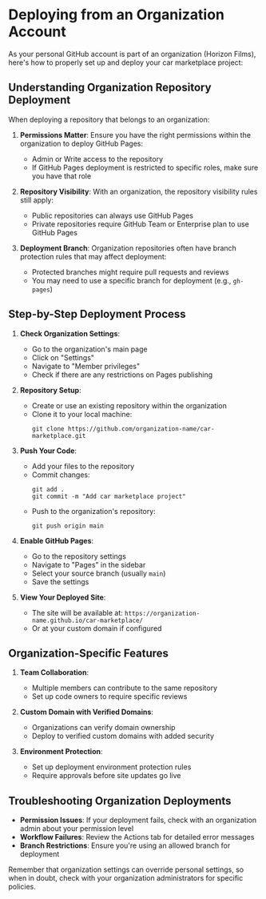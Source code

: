 # Deploying from an Organization Account

As your personal GitHub account is part of an organization (Horizon Films), here's how to properly set up and deploy your car marketplace project:

## Understanding Organization Repository Deployment

When deploying a repository that belongs to an organization:

1. **Permissions Matter**: Ensure you have the right permissions within the organization to deploy GitHub Pages:
   - Admin or Write access to the repository
   - If GitHub Pages deployment is restricted to specific roles, make sure you have that role

2. **Repository Visibility**: With an organization, the repository visibility rules still apply:
   - Public repositories can always use GitHub Pages
   - Private repositories require GitHub Team or Enterprise plan to use GitHub Pages

3. **Deployment Branch**: Organization repositories often have branch protection rules that may affect deployment:
   - Protected branches might require pull requests and reviews
   - You may need to use a specific branch for deployment (e.g., `gh-pages`)

## Step-by-Step Deployment Process

1. **Check Organization Settings**:
   - Go to the organization's main page
   - Click on "Settings"
   - Navigate to "Member privileges" 
   - Check if there are any restrictions on Pages publishing

2. **Repository Setup**:
   - Create or use an existing repository within the organization
   - Clone it to your local machine: 
     ```
     git clone https://github.com/organization-name/car-marketplace.git
     ```

3. **Push Your Code**:
   - Add your files to the repository
   - Commit changes:
     ```
     git add .
     git commit -m "Add car marketplace project"
     ```
   - Push to the organization's repository:
     ```
     git push origin main
     ```

4. **Enable GitHub Pages**:
   - Go to the repository settings
   - Navigate to "Pages" in the sidebar
   - Select your source branch (usually `main`)
   - Save the settings

5. **View Your Deployed Site**:
   - The site will be available at: `https://organization-name.github.io/car-marketplace/`
   - Or at your custom domain if configured

## Organization-Specific Features

1. **Team Collaboration**: 
   - Multiple members can contribute to the same repository
   - Set up code owners to require specific reviews

2. **Custom Domain with Verified Domains**:
   - Organizations can verify domain ownership
   - Deploy to verified custom domains with added security

3. **Environment Protection**:
   - Set up deployment environment protection rules
   - Require approvals before site updates go live

## Troubleshooting Organization Deployments

- **Permission Issues**: If your deployment fails, check with an organization admin about your permission level
- **Workflow Failures**: Review the Actions tab for detailed error messages
- **Branch Restrictions**: Ensure you're using an allowed branch for deployment

Remember that organization settings can override personal settings, so when in doubt, check with your organization administrators for specific policies.
